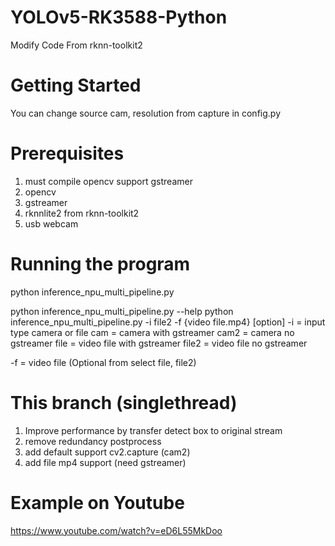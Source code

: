 # YOLOv5-RK3588-Python
Modify Code From rknn-toolkit2

# Getting Started
You can change source cam, resolution from capture in config.py

# Prerequisites
1. must compile opencv support gstreamer
2. opencv
3. gstreamer
4. rknnlite2 from rknn-toolkit2
5. usb webcam

# Running the program
python inference_npu_multi_pipeline.py

python inference_npu_multi_pipeline.py --help
python inference_npu_multi_pipeline.py -i file2 -f {video file.mp4}
[option]
-i = input type camera or file
    cam = camera with gstreamer
    cam2 = camera no gstreamer
    file = video file with gstreamer
    file2 = video file no gstreamer

-f = video file (Optional from select file, file2)

# This branch (singlethread)
1. Improve performance by transfer detect box to original stream
2. remove redundancy postprocess
3. add default support cv2.capture (cam2)
4. add file mp4 support (need gstreamer)

# Example on Youtube
https://www.youtube.com/watch?v=eD6L55MkDoo
